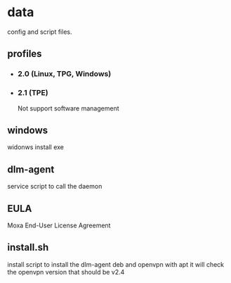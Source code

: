 # data
config and script files.

## profiles

 - ### 2.0 (Linux, TPG, Windows)
 - ### 2.1 (TPE)
    Not support software management
## windows
widonws install exe
## dlm-agent
service script to call the daemon

## EULA
Moxa End-User License Agreement

## install.sh
install script to install the dlm-agent deb and openvpn with apt
it will check the openvpn version that should be v2.4
